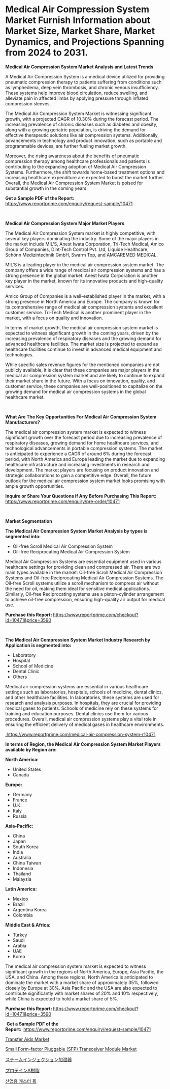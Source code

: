 <p><h1>Medical Air Compression System Market Furnish Information about Market Size, Market Share, Market Dynamics, and Projections Spanning from 2024 to 2031.</h1></p><p><strong>Medical Air Compression System Market Analysis and Latest Trends</strong></p>
<p><p>A Medical Air Compression System is a medical device utilized for providing pneumatic compression therapy to patients suffering from conditions such as lymphedema, deep vein thrombosis, and chronic venous insufficiency. These systems help improve blood circulation, reduce swelling, and alleviate pain in affected limbs by applying pressure through inflated compression sleeves.</p><p>The Medical Air Compression System Market is witnessing significant growth, with a projected CAGR of 10.30% during the forecast period. The increasing prevalence of chronic diseases such as diabetes and obesity, along with a growing geriatric population, is driving the demand for effective therapeutic solutions like air compression systems. Additionally, advancements in technology and product innovation, such as portable and programmable devices, are further fueling market growth.</p><p>Moreover, the rising awareness about the benefits of pneumatic compression therapy among healthcare professionals and patients is contributing to the expanding adoption of Medical Air Compression Systems. Furthermore, the shift towards home-based treatment options and increasing healthcare expenditure are expected to boost the market further. Overall, the Medical Air Compression System Market is poised for substantial growth in the coming years.</p></p>
<p><strong>Get a Sample PDF of the Report:&nbsp;</strong> <a href="https://www.reportprime.com/enquiry/request-sample/10471">https://www.reportprime.com/enquiry/request-sample/10471</a></p>
<p>&nbsp;</p>
<p><strong>Medical Air Compression System Major Market Players</strong></p>
<p><p>The Medical Air Compression System market is highly competitive, with several key players dominating the industry. Some of the major players in the market include MIL'S, Anest Iwata Corporation, Tri-Tech Medical, Amico Group of Companies, Dint-Tech Control Pvt. Ltd, Liquide Healthcare, Schönn Medizintechnik GmbH, Swarm Top, and AMCAREMED MEDICAL.</p><p>MIL'S is a leading player in the medical air compression system market. The company offers a wide range of medical air compression systems and has a strong presence in the global market. Anest Iwata Corporation is another key player in the market, known for its innovative products and high-quality services.</p><p>Amico Group of Companies is a well-established player in the market, with a strong presence in North America and Europe. The company is known for its comprehensive range of medical air compression systems and excellent customer service. Tri-Tech Medical is another prominent player in the market, with a focus on quality and innovation.</p><p>In terms of market growth, the medical air compression system market is expected to witness significant growth in the coming years, driven by the increasing prevalence of respiratory diseases and the growing demand for advanced healthcare facilities. The market size is projected to expand as healthcare facilities continue to invest in advanced medical equipment and technologies.</p><p>While specific sales revenue figures for the mentioned companies are not publicly available, it is clear that these companies are major players in the medical air compression system market and are likely to continue to expand their market share in the future. With a focus on innovation, quality, and customer service, these companies are well-positioned to capitalize on the growing demand for medical air compression systems in the global healthcare market.</p></p>
<p>&nbsp;</p>
<p><strong>What Are The Key Opportunities For Medical Air Compression System Manufacturers?</strong></p>
<p><p>The medical air compression system market is expected to witness significant growth over the forecast period due to increasing prevalence of respiratory diseases, growing demand for home healthcare services, and technological advancements in portable compression systems. The market is anticipated to experience a CAGR of around 6% during the forecast period, with North America and Europe leading the market due to expanding healthcare infrastructure and increasing investments in research and development. The market players are focusing on product innovation and strategic collaborations to gain a competitive edge. Overall, the future outlook for the medical air compression system market looks promising with ample growth opportunities.</p></p>
<p><strong>Inquire or Share Your Questions If Any Before Purchasing This Report:</strong> <a href="https://www.reportprime.com/enquiry/pre-order/10471">https://www.reportprime.com/enquiry/pre-order/10471</a></p>
<p>&nbsp;</p>
<p><strong>Market Segmentation</strong></p>
<p><strong>The Medical Air Compression System Market Analysis by types is segmented into:</strong></p>
<p><ul><li>Oil-free Scroll Medical Air Compression System</li><li>Oil-free Reciprocating Medical Air Compression System</li></ul></p>
<p><p>Medical Air Compression Systems are essential equipment used in various healthcare settings for providing clean and compressed air. There are two main types available in the market: Oil-free Scroll Medical Air Compression Systems and Oil-free Reciprocating Medical Air Compression Systems. The Oil-free Scroll systems utilize a scroll mechanism to compress air without the need for oil, making them ideal for sensitive medical applications. Similarly, Oil-free Reciprocating systems use a piston-cylinder arrangement to achieve oil-free compression, ensuring high-quality air output for medical use.</p></p>
<p><strong>Purchase this Report:&nbsp;</strong><a href="https://www.reportprime.com/checkout?id=10471&price=3590">https://www.reportprime.com/checkout?id=10471&price=3590</a></p>
<p>&nbsp;</p>
<p><strong>The Medical Air Compression System Market Industry Research by Application is segmented into:</strong></p>
<p><ul><li>Laboratory</li><li>Hospital</li><li>School of Medicine</li><li>Dental Clinic</li><li>Others</li></ul></p>
<p><p>Medical air compression systems are essential in various healthcare settings such as laboratories, hospitals, schools of medicine, dental clinics, and other healthcare facilities. In laboratories, these systems are used for research and analysis purposes. In hospitals, they are crucial for providing medical gases to patients. Schools of medicine rely on these systems for training and education purposes. Dental clinics use them for various procedures. Overall, medical air compression systems play a vital role in ensuring the efficient delivery of medical gases in healthcare environments.</p></p>
<p><a href="https://www.reportprime.com/medical-air-compression-system-r10471">&nbsp;https://www.reportprime.com/medical-air-compression-system-r10471</a></p>
<p><strong>In terms of Region, the Medical Air Compression System Market Players available by Region are:</strong></p>
<p>
    <p> <strong> North America: </strong>
        <ul>
            <li>United States</li>
            <li>Canada</li>
        </ul>
        </p> 
    <p> <strong> Europe: </strong>
        <ul>
            <li>Germany</li>
            <li>France</li>
            <li>U.K.</li>
            <li>Italy</li>
            <li>Russia</li>
        </ul>
        </p> 
    <p> <strong> Asia-Pacific: </strong>
        <ul>
            <li>China</li>
            <li>Japan</li>
            <li>South Korea</li>
            <li>India</li>
            <li>Australia</li>
            <li>China Taiwan</li>
            <li>Indonesia</li>
            <li>Thailand</li>
            <li>Malaysia</li>
        </ul>
        </p> 
    <p> <strong> Latin America: </strong>
        <ul>
            <li>Mexico</li>
            <li>Brazil</li>
            <li>Argentina Korea</li>
            <li>Colombia</li>
        </ul>
        </p> 
    <p> <strong> Middle East & Africa: </strong>
        <ul>
            <li>Turkey</li>
            <li>Saudi</li>
            <li>Arabia</li>
            <li>UAE</li>
            <li>Korea</li>
        </ul>
    </p>
    </p>
<p><p>The medical air compression system market is expected to witness significant growth in the regions of North America, Europe, Asia Pacific, the USA, and China. Among these regions, North America is anticipated to dominate the market with a market share of approximately 35%, followed closely by Europe at 30%. Asia Pacific and the USA are also expected to contribute significantly with market shares of 20% and 10% respectively, while China is expected to hold a market share of 5%.</p></p>
<p><strong>Purchase this Report: </strong><a href="https://www.reportprime.com/checkout?id=10471&price=3590">https://www.reportprime.com/checkout?id=10471&price=3590</a></p>
<p>&nbsp;<strong>Get a Sample PDF of the Report:&nbsp;&nbsp;</strong><a href="https://www.reportprime.com/enquiry/request-sample/10471">https://www.reportprime.com/enquiry/request-sample/10471</a></p>
<p><strong></strong></p>
<p><p><a href="https://issuu.com/reportprime-2/docs/transfer-aids-market-size-2030.pptx">Transfer Aids Market</a></p><p><a href="https://www.linkedin.com/pulse/small-form-factor-pluggable-sfp-transceiver-module-market-r0oqe?trackingId=Zgi3DUn2%2BRcC%2B9DbL7HoVA%3D%3D">Small Form-factor Pluggable (SFP) Transceiver Module Market</a></p><p><a href="https://github.com/zoetazuur/Market-Research-Report-List-1/blob/main/439509379533.md">スチームインジェクション加湿器</a></p><p><a href="https://github.com/dadanedu33/Market-Research-Report-List-1/blob/main/550555979532.md">プロテインA樹脂</a></p><p><a href="https://github.com/anton65482023/Market-Research-Report-List-1/blob/main/394887674361.md">산업용 캐스터 휠</a></p></p>